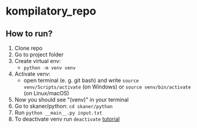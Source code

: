 # kompilatory_repo

## How to run?
1. Clone repo
2. Go to project folder 
3. Create virtual env:
   - `python -m venv venv`
4. Activate venv:
   - open terminal (e. g. git bash) and write `source venv/Scripts/activate` (on Windows) or `source venv/bin/activate` (on Linux/macOS)
5. Now you should see "(venv)" in your terminal
6. Go to skaner/python: `cd skaner/python`
7. Run `python __main__.py input.txt`
8. To deactivate venv run `deactivate`
[tutorial](https://www.youtube.com/watch?v=xvFZjo5PgG0)
